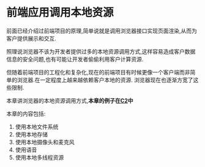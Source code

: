 # 前端应用调用本地资源

前面已经介绍过前端项目的原理,简单说就是调用浏览器接口实现页面渲染,从而为客户提供展示和交互.

照理说浏览器不该为开发者提供过多的本地资源调用方式,这样容易造成客户数据信息的安全问题,也有可能让开发者偷偷利用客户计算资源.

但随着前端项目的工程化和复杂化,现在的前端项目有时候更像一个客户端而非简单的浏览器.在一定程度上越来越依赖客户本地的资源.
浏览器现在也逐渐方宽了这些限制.

本章讲浏览器的本地资源调用方式,**本章的例子在[C2](https://github.com/TutorialForJavascript/frontend-basic/tree/master/code/C2)中**


本章的内容包括:

1. 使用本地文件系统
2. 使用本地存储
3. 使用本地摄像头和麦克风
4. 使用语音
5. 使用本地多线程资源
<!-- 6. 使用本地GPU计算资源 -->
<!-- 6. 使用字节码加快运行速度 -->
